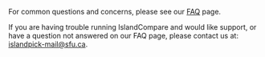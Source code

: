 For common questions and concerns, please see our [FAQ](#/faq) page.

If you are having trouble running IslandCompare and would like support, or have a question not answered on our FAQ page, please contact us at: [islandpick-mail@sfu.ca](mailto:islandpick-mail@sfu.ca). 